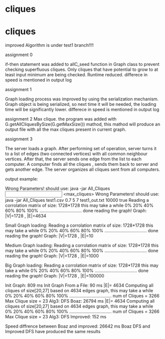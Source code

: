 # cliques
# cliques

improved Algorithm is under test1 branch!!!!

assignment 0

if-then statement was added to allC_seed function in Graph class to prevent checking superfluous cliques. Only cliques that have potential to grow to at least input minimum are being checked. Runtime reduced.
differece in speed is mentioned in output log


assignment 1

Graph loading process was improved by using the serialization mechanism. Graph object is being serialized, so next time it will be needed, the loading time will be significantly lower.
differece in speed is mentioned in output log

assignment 2
Max clique. the program was added with G.getAllCliquesBySize(G.getMaxSize()) mathod, this mathod 
will produce an output file with all the max cliques present in current graph.


assignment 3

The server loads a graph. After performing set of operation, server turns it to a list of edges (two connected vertices) with all common neighbour vertices. After that, the server sends one edge from the list to each computer. A computer finds all the cliques , sends them back to server and gets another edge. The server organizes all cliques sent from all computers.

output example:

Wrong Parameters! should use: java -jar All_Cliques <input file> <round value> <min clique> <max clique> <output file> <max_cliques> <Graph convert flag>
Wrong Parameters! should use: java -jar All_Cliques test1.csv 0.7 5 7 test1_out.txt 10000 true
Reading a corrolation matrix of size: 1728*1728 this may take a while
0%   20%   40%   60%   80%   100%
..................................
done reading the graph! Graph: |V|=1728 ,  |E|=4634

Small Graph loading:
Reading a corrolation matrix of size: 1728*1728 this may take a while
0%   20%   40%   60%   80%   100%
..................................
done reading the graph! Graph: |V|=1728 ,  |E|=10

Medium Graph loading:
Reading a corrolation matrix of size: 1728*1728 this may take a while
0%   20%   40%   60%   80%   100%
..................................
done reading the graph! Graph: |V|=1728 ,  |E|=1000

Big Graph loading:
Reading a corrolation matrix of size: 1728*1728 this may take a while
0%   20%   40%   60%   80%   100%
..................................
done reading the graph! Graph: |V|=1728 ,  |E|=100000

Init Graph: 809  ms
Init Graph From a File: 90  ms
|E|= 4634
Computing all cliques of size[20,27] based on 4634 edges graph, this may take a while
0%   20%   40%   60%   80%   100%
..................................
num of Cliques = 3266
Max Clique size = 23
Alg3: DFS Boaz: 26794  ms
|E|= 4634
Computing all cliques of size[20,27] based on 4634 edges graph, this may take a while
0%   20%   40%   60%   80%   100%
..................................
num of Cliques = 3266
Max Clique size = 23
Alg3: DFS Improved: 152  ms

Speed diffrence between Boaz and improved:  26642  ms
Boaz DFS and Improved DFS have produced the same results
